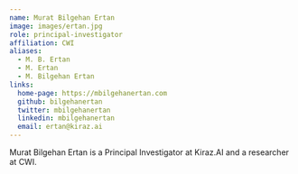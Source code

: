 ```yaml
---
name: Murat Bilgehan Ertan
image: images/ertan.jpg
role: principal-investigator
affiliation: CWI
aliases:
  - M. B. Ertan
  - M. Ertan
  - M. Bilgehan Ertan
links:
  home-page: https://mbilgehanertan.com
  github: bilgehanertan
  twitter: mbilgehanertan
  linkedin: mbilgehanertan
  email: ertan@kiraz.ai
---
```


Murat Bilgehan Ertan is a Principal Investigator at Kiraz.AI and a researcher at CWI.